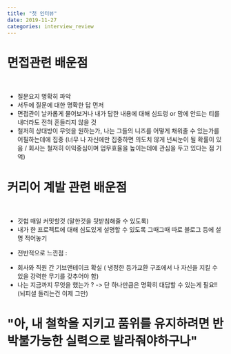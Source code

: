 ```yaml
---
title: "첫 인터뷰"
date: 2019-11-27
categories: interview_review
---
```


# 면접관련 배운점
​
- 질문요지 명확히 파악
- 서두에 질문에 대한 명확한 답 먼저
- 면접관이 날카롭게 물어보거나 내가 답한 내용에 대해 심드렁 or 맘에 안드는 티를 내더라도 전혀 흔들리지 않을 것
- 철저히 상대방이 무엇을 원하는가, 나는 그들의 니즈를 어떻게 채워줄 수 있는가를 어필하는데에 집중 (너무 나 자신에만 집중하면 의도치 않게 넌씨눈이 될 확률이 있음 / 회사는 철저히 이익중심이며 업무효율을 높이는데에 관심을 두고 있다는 점 기억)
​
​
​
# 커리어 계발 관련 배운점
​
- 깃헙 매일 커밋할것 (말한것을 뒷받침해줄 수 있도록)
- 내가 한 프로젝트에 대해 심도있게 설명할 수 있도록 그때그때 따로 블로그 등에 설명 적어놓기
​
​
​
* 전반적으로 느낀점 :
​
- 회사와 직원 간 기브앤테이크 확실 ( 냉정한 등가교환 구조에서 나 자신을 지킬 수 있을 강력한 무기를 갖추어야 함)
- 나는 지금까지 무엇을 했는가 ? -> 단 하나만큼은 명확히 대답할 수 있는게 필요!! (뇌피셜 돌리는건 이제 그만)
​
​
​
# "아, 내 철학을 지키고 품위를 유지하려면 반박불가능한 실력으로 발라줘야하구나"

